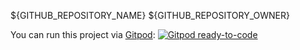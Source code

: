${GITHUB_REPOSITORY_NAME}
${GITHUB_REPOSITORY_OWNER}

You can run this project via [Gitpod](https://gitpod.io): [![Gitpod ready-to-code](https://img.shields.io/badge/Gitpod-ready--to--code-908a85?logo=gitpod)](https://gitpod.io/#https://github.com/${GITHUB_REPOSITORY})

